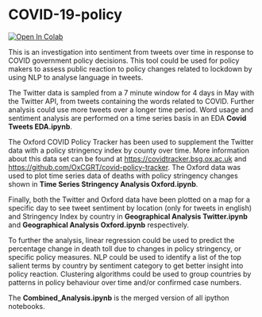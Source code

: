 # COVID-19-policy
[![Open In Colab](https://colab.research.google.com/assets/colab-badge.svg)](https://colab.research.google.com/github/elenche95/COVID-19-policy/blob/master/Combined_Analysis.ipynb)

This is an investigation into sentiment from tweets over time in response to COVID government policy decisions. This tool could be used for policy makers to assess public reaction to policy changes related to lockdown by using NLP to analyse language in tweets.

The Twitter data is sampled from a 7 minute window for 4 days in May with the Twitter API, from tweets containing the words related to COVID. Further analysis could use more tweets over a longer time period. Word usage and sentiment analysis are performed on a time series basis in an EDA <b>Covid Tweets EDA.ipynb</b>. 

The Oxford COVID Policy Tracker has been used to supplement the Twitter data with a policy stringency index by county over time. More information about this data set can be found at https://covidtracker.bsg.ox.ac.uk and https://github.com/OxCGRT/covid-policy-tracker. The Oxford data was used to plot time series data of deaths with policy stringency changes shown in <b>Time Series Stringency Analysis Oxford.ipynb</b>. 

Finally, both the Twitter and Oxford data have been plotted on a map for a specific day to see tweet sentiment by location (only for tweets in english) and Stringency Index by country in <b>Geographical Analysis Twitter.ipynb</b> and <b>Geographical Analysis Oxford.ipynb</b> respectively. 

To further the analysis, linear regression could be used to predict the percentage change in death toll due to changes in policy stringency, or specific policy measures. NLP could be used to identify a list of the top salient terms by country by sentiment category to get better insight into policy reaction. Clustering algorithms could be used to group countries by patterns in policy behaviour over time and/or confirmed case numbers. 

The <b>Combined_Analysis.ipynb</b> is the merged version of all ipython notebooks.
